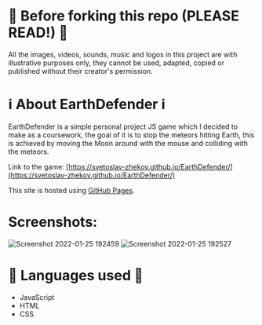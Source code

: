# 🚨 Before forking this repo (PLEASE READ!) 🚨
All the images, videos, sounds, music and logos in this project are with illustrative purposes only, they cannot be used, adapted, copied or published without their creator's permission.

# ℹ️ About EarthDefender ℹ️
EarthDefender is a simple personal project JS game which I decided to make as a coursework, the goal of it is to stop the meteors hitting Earth, this is achieved by moving the Moon around with the mouse and colliding with the meteors.

Link to the game: [https://svetoslav-zhekov.github.io/EarthDefender/](https://svetoslav-zhekov.github.io/EarthDefender/)

This site is hosted using [GitHub Pages](https://pages.github.com/).


# Screenshots:
![Screenshot 2022-01-25 192459](https://user-images.githubusercontent.com/64515038/151027597-6517554c-0dfc-4111-8ade-41396f37e083.png)
![Screenshot 2022-01-25 192527](https://user-images.githubusercontent.com/64515038/151027600-5d4bd0b2-6b40-4b20-b3d2-d03061de6092.png)

# 📜 Languages used 📜
* JavaScript
* HTML
* CSS
